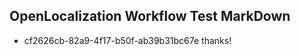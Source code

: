## OpenLocalization Workflow Test MarkDown
* cf2626cb-82a9-4f17-b50f-ab39b31bc67e 
thanks!<!--HONumber=Feb16_HO4-->
